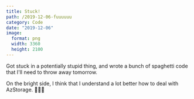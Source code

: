 ```yaml
---
title: Stuck!
path: /2019-12-06-fuuuuuu
category: Code
date: "2019-12-06"
image:
  format: png
  width: 3360
  height: 2100
---
```


Got stuck in a potentially stupid thing, and wrote a bunch of spaghetti code that I'll need to throw away tomorrow.

On the bright side, I think that I understand a lot better how to deal with AzStorage. 🤷🏼‍♂️

